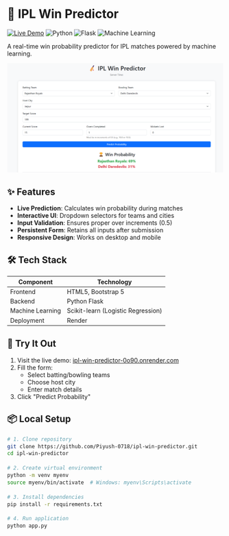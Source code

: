 # 🏏 IPL Win Predictor

[![Live Demo](https://img.shields.io/badge/Live-Demo-brightgreen)](https://ipl-win-predictor-0o90.onrender.com)
![Python](https://img.shields.io/badge/Python-3.9%2B-blue)
![Flask](https://img.shields.io/badge/Flask-2.3%2B-lightgrey)
![Machine Learning](https://img.shields.io/badge/ML-Logistic%20Regression-orange)

A real-time win probability predictor for IPL matches powered by machine learning.

![Application Screenshot](./Screenshot%202025-04-18%20175652.png)

## ✨ Features

- **Live Prediction**: Calculates win probability during matches
- **Interactive UI**: Dropdown selectors for teams and cities
- **Input Validation**: Ensures proper over increments (0.5)
- **Persistent Form**: Retains all inputs after submission
- **Responsive Design**: Works on desktop and mobile

## 🛠️ Tech Stack

| Component       | Technology |
|----------------|------------|
| Frontend       | HTML5, Bootstrap 5 |
| Backend        | Python Flask |
| Machine Learning | Scikit-learn (Logistic Regression) |
| Deployment     | Render |

## 🚀 Try It Out

1. Visit the live demo: [ipl-win-predictor-0o90.onrender.com](https://ipl-win-predictor-0o90.onrender.com)
2. Fill the form:
   - Select batting/bowling teams
   - Choose host city
   - Enter match details
3. Click "Predict Probability"

## 📦 Local Setup

```bash
# 1. Clone repository
git clone https://github.com/Piyush-0718/ipl-win-predictor.git
cd ipl-win-predictor

# 2. Create virtual environment
python -m venv myenv
source myenv/bin/activate  # Windows: myenv\Scripts\activate

# 3. Install dependencies
pip install -r requirements.txt

# 4. Run application
python app.py
